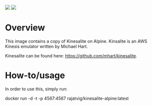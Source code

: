 ![](https://circleci.com/gh/rajatvig/kinesalite-alpine.svg?style=shield&circle-token=3f34afbfe78afa0b3097b7f27abd8b0764833bd0)
[![](https://imagelayers.io/badge/rajatvig/kinesalite-alpine:latest.svg)](https://imagelayers.io/?images=rajatvig/kinesalite-alpine:latest 'Get your own badge on imagelayers.io')

# Overview

This image contains a copy of Kinesalite on Alpine.
Kinsalite is an AWS Kinesis emulator written by Michael Hart.

Kinesalite can be found here: https://github.com/mhart/kinesalite.

# How-to/usage

In order to use this, simply run:

docker run -d -t -p 4567:4567 rajatvig/kinesalite-alpine:latest
